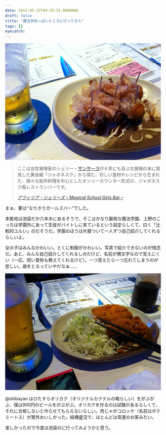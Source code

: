 ```yaml
---
date: 2012-05-22T09:29:33.0000000
draft: false
title: "魔法学校っぽいところに行ってきた"
tags: []
eyecatch: 
---
```

<p><img src="20120521192520.jpg" alt="f:id:daruyanagi:20120521192520j:plain" title="f:id:daruyanagi:20120521192520j:plain" class="hatena-fotolife"></p>

<blockquote cite="http://www.afilia.jp/sherrys/">
<p>ここは女性冒険家のシェリー・<a class="keyword" href="http://d.hatena.ne.jp/keyword/%A5%B5%A5%F3%A5%B5%A1%BC%A5%E9">サンサーラ</a>が６年にも及ぶ大冒険の末に発見した黄金郷「ジャポネスク」から得た、珍しい食材やレシピから生まれた、様々な創作料理を中心としたオンリーカウンター形式の、ジャポネスク風レストランバーです。</p>

<cite><a href="http://www.afilia.jp/sherrys/">&#x30A2;&#x30D5;&#x30A3;&#x30EA;&#x30A2;&#x30FB;&#x30B7;&#x30A7;&#x30EA;&#x30FC;&#x30BA; &ndash; Magical School Girls Bar &ndash;</a></cite>
</blockquote>
<p>まぁ、要は“なりきりガールズバー”でした。</p><p>本拠地は池袋だか六本木にあるそうで、そこはかなり厳格な魔法学園、上野のこっちは学園外にあって生徒がバイトしに来ているという設定らしくて、曰く「比較的ユルい」のだそうだ。学園のほうは片膝ついて一人ずつ自己紹介してくれるらしいよ。</p><p>女の子はみんなかわいい。とくに制服がかわいい。写真で紹介できないのが残念だ。あと、みんな自己紹介してくれるしのだけど、名前が横文字なので覚えにくい（一応、短い愛称も教えてくれるけど）。一つ覚えたら一つ忘れてしまうのが悲しい。歳をとるっていやだなぁ……</p><p><img src="20120521195359.jpg" alt="f:id:daruyanagi:20120521195359j:plain" title="f:id:daruyanagi:20120521195359j:plain" class="hatena-fotolife"></p><p>@shibayan はひたすらオリカク（オリジナルカクテルの略らしい）をがぶがぶ、僕は900円のビールをがぶがぶ。オリカクを作るのは試験があるらしくて、それに合格しないと作らせてもらえないらしい。肉じゃがコロッケ（名前はポテミートス）が案外おいしかった。結構盛況で、ほとんどは常連のお客みたい。</p><p>楽しかったので今度は池袋のに行ってみようかと思う。</p>
